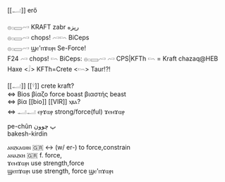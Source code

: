 [[𓂝]]   erő  

𓐍𓊪𓈙𓄗 KRAFT zabr   رپزه  
𓐍𓊪𓈙𓄗 chops! 𓄗𓄘 BiCeps  
𓐍𓊪𓈙𓄗 ϣⲉ'ⲡϫⲱⲣⲓ Se-Force!  
F24 𓄗 chops! 𓄘 BiCeps: 𓐍𓊪𓈙𓄗  𓄗 CPS|KFTh 𓄘 = Kraft chazaq@HEB Haxe <𓄙> KFTh=Crete <𓄘> Taur!?!  

[[𓂝]]  [[𓍊]] crete kraft?  
 ⇔ Bios βίαζο force boast βιαστής beast  
 ⇔ βία [[bio]] [[VIR]]  ⲭⲃⲁ?  
 ⇔ 𓂝𓂝 ⲉⲣϫⲱⲣ strong/force(ful) ϫⲉⲙϫⲱⲣ  

pe-chûn پ چوون  
bakesh-kirdin  

ⲁⲛⲍⲕⲁⲱⲓⲛ 	 🇬🇷 ↔ (w/ er-) to force,constrain  
ⲁⲛⲁⲍⲕⲏ 	 🇬🇷 f. force,  
ϫⲉⲙϫⲱⲣⲓ 	 use strength,force  
ϣⲉⲡϫⲱⲣⲓ 	 use strength, force  ϣⲉ'ⲡϫⲱⲣⲓ  